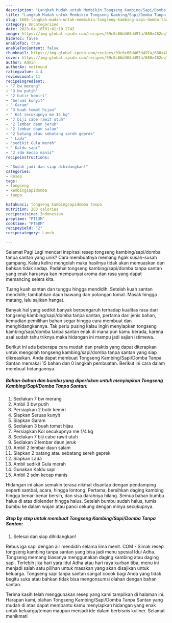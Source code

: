 ```yaml
---
description: "Langkah Mudah untuk Membikin Tongseng Kambing/Sapi/Domba Tanpa Santan yang Lezat, Lezat"
title: "Langkah Mudah untuk Membikin Tongseng Kambing/Sapi/Domba Tanpa Santan yang Lezat, Lezat"
slug: 1605-langkah-mudah-untuk-membikin-tongseng-kambing-sapi-domba-tanpa-santan-yang-lezat-lezat
category: Uncategorized
date: 2023-04-18T01:41:10.274Z
image: https://img-global.cpcdn.com/recipes/99c0c66d465d497a/680x482cq70/tongseng-kambingsapidomba-tanpa-santan-foto-resep-utama.jpg
hideToc: false
enableToc: true
enableTocContent: false
thumbnail: https://img-global.cpcdn.com/recipes/99c0c66d465d497a/680x482cq70/tongseng-kambingsapidomba-tanpa-santan-foto-resep-utama.jpg
cover: https://img-global.cpcdn.com/recipes/99c0c66d465d497a/680x482cq70/tongseng-kambingsapidomba-tanpa-santan-foto-resep-utama.jpg
author: Admin
authorAv: notfound
ratingvalue: 4.4
reviewcount: 11
recipeingredient:
- "7 bw merang"
- "3 bw putih"
- "2 butir kemiri"
- "Seruas kunyit"
- " Garam"
- "3 buah tomat hijau"
- " Kol secukupnya me 14 kg"
- "7 biji cabe rawit utuh"
- "2 lembar daun jeruk"
- "2 lembar daun salam"
- "2 batang atau sebatang sereh geprek"
- " Lada"
- "sedikit Gula merah"
- " Kaldu sapi"
- "2 sdm kecap manis"
recipeinstructions:

- "Sudah jadi dan siap dihidangkan!"
categories:
- Resep
tags:
- tongseng
- kambingsapidomba
- tanpa

katakunci: tongseng kambingsapidomba tanpa 
nutrition: 203 calories
recipecuisine: Indonesian
preptime: "PT13M"
cooktime: "PT58M"
recipeyield: "2"
recipecategory: Lunch

---
```



Selamat Pagi Lagi mencari inspirasi resep tongseng kambing/sapi/domba tanpa santan yang unik? Cara membuatnya memang Agak susah-susah gampang. Kalau keliru mengolah maka hasilnya tidak akan memuaskan dan bahkan tidak sedap. Padahal tongseng kambing/sapi/domba tanpa santan yang enak harusnya kan mempunyai aroma dan rasa yang dapat memancing selera kita.


Tuang kuah santan dan tunggu hingga mendidih. Setelah kuah santan mendidih; tambahkan daun bawang dan potongan tomat. Masak hingga matang, lalu sajikan hangat.

Banyak hal yang sedikit banyak berpengaruh terhadap kualitas rasa dari tongseng kambing/sapi/domba tanpa santan, pertama dari jenis bahan, kemudian pemilihan bahan segar hingga cara membuat dan menghidangkannya. Tak perlu pusing kalau ingin menyiapkan tongseng kambing/sapi/domba tanpa santan enak di mana pun kamu berada, karena asal sudah tahu triknya maka hidangan ini mampu jadi sajian istimewa.


Berikut ini ada beberapa cara mudah dan praktis yang dapat diterapkan untuk mengolah tongseng kambing/sapi/domba tanpa santan yang siap dikreasikan. Anda dapat membuat Tongseng Kambing/Sapi/Domba Tanpa Santan memakai 15 bahan dan 0 langkah pembuatan. Berikut ini cara dalam membuat hidangannya.

<!--inarticleads1-->

##### Bahan-bahan dan bumbu yang diperlukan untuk menyiapkan Tongseng Kambing/Sapi/Domba Tanpa Santan:

1. Sediakan 7 bw merang
1. Ambil 3 bw putih
1. Persiapkan 2 butir kemiri
1. Siapkan Seruas kunyit
1. Siapkan  Garam
1. Sediakan 3 buah tomat hijau
1. Persiapkan  Kol secukupnya me 1/4 kg
1. Sediakan 7 biji cabe rawit utuh
1. Sediakan 2 lembar daun jeruk
1. Ambil 2 lembar daun salam
1. Siapkan 2 batang atau sebatang sereh geprek
1. Siapkan  Lada
1. Ambil sedikit Gula merah
1. Gunakan  Kaldu sapi
1. Ambil 2 sdm kecap manis


Hidangan ini akan semakin terasa nikmat disantap dengan pendamping seperti sambal, acara, hingga lontong. Pertama, bersihkan daging kambing hingga benar-benar bersih, dan sisa darahnya hilang. Semua bahan bumbu halus di atas diblender hingga halus. Setelah bumbu sudah halus, tumis bumbu ke dalam wajan atau panci cekung dengan minya secukupnya. 

<!--inarticleads2-->

##### Step by step untuk membuat Tongseng Kambing/Sapi/Domba Tanpa Santan:


1. Selesai dan siap dihidangkan!

Rebus iga sapi dengan air mendidih selama lima menit. COM - Simak resep tongseng kambing tanpa santan yang bisa jadi menu spesial Idul Adha. Tongseng memang biasanya menggunakan daging kambing atau daging sapi. Terlebih jika hari yara Idul Adha atau hari raya kurban tiba, menu ini menjadi salah satu pilihan untuk masakan yang akan disajikan untuk keluarga. Tongseng sapi tanpa santan sangat cocok bagi Anda yang tidak begitu suka atau bahkan tidak bisa mengonsumsi olahan dengan bahan santan. 

Terima kasih telah menggunakan resep yang kami tampilkan di halaman ini. Harapan kami, olahan Tongseng Kambing/Sapi/Domba Tanpa Santan yang mudah di atas dapat membantu kamu menyiapkan hidangan yang enak untuk keluarga/teman maupun menjadi ide dalam berbisnis kuliner. Selamat menikmati
